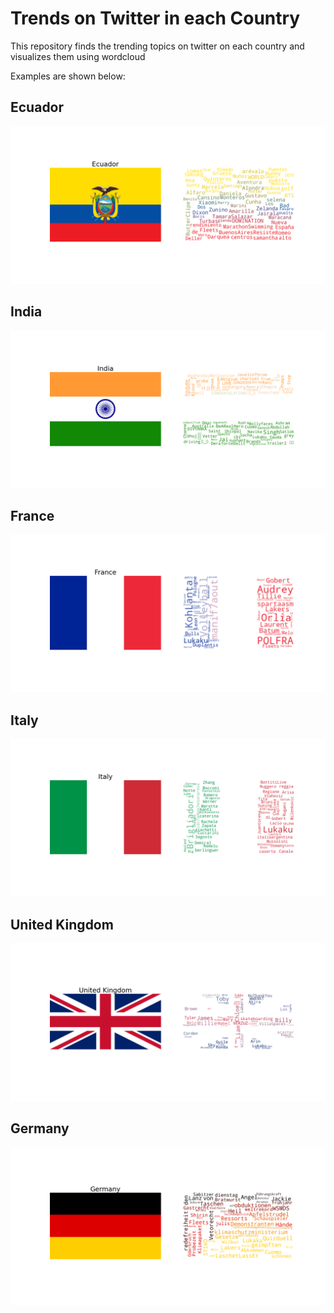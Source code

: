 # Trends on Twitter in each Country

This repository finds the trending topics on twitter on each country and visualizes them using wordcloud

Examples are shown below:

## Ecuador
![Ecuador Tweets](savedImages/Ecuador-Trending-Topics.png)

## India
![India Tweets](savedImages/India-Trending-Topics.png)

## France
![France Tweets](savedImages/France-Trending-Topics.png)

## Italy
![Italy Tweets](savedImages/Italy-Trending-Topics.png)

## United Kingdom
![United Kingdom Tweets](savedImages/United_Kingdom-Trending-Topics.png)

## Germany
![Germany Tweets](savedImages/Germany-Trending-Topics.png)